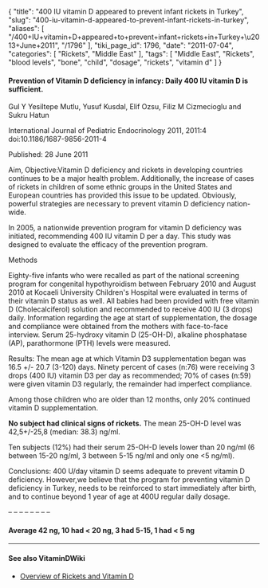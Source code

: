 {
    "title": "400 IU vitamin D appeared to prevent infant rickets in Turkey",
    "slug": "400-iu-vitamin-d-appeared-to-prevent-infant-rickets-in-turkey",
    "aliases": [
        "/400+IU+vitamin+D+appeared+to+prevent+infant+rickets+in+Turkey+\u2013+June+2011",
        "/1796"
    ],
    "tiki_page_id": 1796,
    "date": "2011-07-04",
    "categories": [
        "Rickets",
        "Middle East"
    ],
    "tags": [
        "Middle East",
        "Rickets",
        "blood levels",
        "bone",
        "child",
        "dosage",
        "rickets",
        "vitamin d"
    ]
}


#### Prevention of Vitamin D deficiency in infancy: Daily 400 IU vitamin D is sufficient.

Gul Y Yesiltepe Mutlu, Yusuf Kusdal, Elif Ozsu, Filiz M Cizmecioglu and Sukru Hatun

International Journal of Pediatric Endocrinology 2011, 2011:4 doi:10.1186/1687-9856-2011-4

Published: 28 June 2011

Aim, Objective:Vitamin D deficiency and rickets in developing countries continues to be a major health problem. Additionally, the increase of cases of rickets in children of some ethnic groups in the United States and European countries has provided this issue to be updated. Obviously, powerful strategies are necessary to prevent vitamin D deficiency nation-wide. 

In 2005, a nationwide prevention program for vitamin D deficiency was initiated, recommending 400 IU vitamin D per a day. This study was designed to evaluate the efficacy of the prevention program.

Methods

Eighty-five infants who were recalled as part of the national screening program for congenital hypothyroidism between February 2010 and August 2010 at Kocaeli University Children's Hospital were evaluated in terms of their vitamin D status as well. All babies had been provided with free vitamin D (Cholecalciferol) solution and recommended to receive 400 IU (3 drops) daily. Information regarding the age at start of supplementation, the dosage and compliance were obtained from the mothers with face-to-face interview. Serum 25-hydroxy vitamin D (25-OH-D), alkaline phosphatase (AP), parathormone (PTH) levels were measured.

Results: The mean age at which Vitamin D3 supplementation began was 16.5 +/- 20.7 (3-120) days. Ninety percent of cases (n:76) were receiving 3 drops (400 IU) vitamin D3 per day as recommended; 70% of cases (n:59) were given vitamin D3 regularly, the remainder had imperfect compliance. 

Among those children who are older than 12 months, only 20% continued vitamin D supplementation. 

 **No subject had clinical signs of rickets.**  The mean 25-OH-D level was 42,5+/-25,8 (median: 38.3) ng/ml. 

Ten subjects (12%) had their serum 25-OH-D levels lower than 20 ng/ml (6 between 15-20 ng/ml, 3 between 5-15 ng/ml and only one <5 ng/ml).

Conclusions: 400 U/day vitamin D seems adequate to prevent vitamin D deficiency. However,we believe that the program for preventing vitamin D deficiency in Turkey, needs to be reinforced to start immediately after birth, and to continue beyond 1 year of age at 400U regular daily dosage.

– – – – – – – – 

#### Average 42 ng, 10 had < 20 ng, 3 had 5-15, 1 had < 5 ng

---

#### See also VitaminDWiki

* [Overview of Rickets and Vitamin D](/posts/overview-of-rickets-and-vitamin-d)
